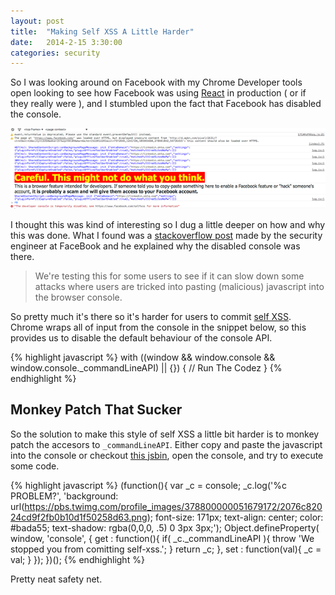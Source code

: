 ```yaml
---
layout: post
title:  "Making Self XSS A Little Harder"
date:   2014-2-15 3:30:00
categories: security
---
```


So I was looking around on Facebook with my Chrome Developer tools open looking to see how Facebook was using [React](http://facebook.github.io/react/) in production ( or if they really were ), and I stumbled upon the fact that Facebook has disabled the console.

![Disabled Facebook Console](/assets/images/fb-console.png "Disabled Facebook Console")

I thought this was kind of interesting so I dug a little deeper on how and why this was done. What I found was a [stackoverflow post](http://stackoverflow.com/questions/21692646/how-does-facebook-disable-browsers-integrated-developer-tools/21692733) made by the security engineer at FaceBook and he explained why the disabled console was there.

> We're testing this for some users to see if it can slow down some attacks where users are tricked into pasting (malicious) javascript into the browser console.

So pretty much it's there so it's harder for users to commit [self XSS](https://www.facebook.com/photo.php?v=956977232793). Chrome wraps all of input from the console in the snippet below, so this provides us to disable the default behaviour of the console API.

{% highlight javascript %}
with ((window && window.console && window.console._commandLineAPI) || {}) {
  // Run The Codez
}
{% endhighlight %}

## Monkey Patch That Sucker
So the solution to make this style of self XSS a little bit harder is to monkey patch the accesors to `_commandLineAPI`. Either copy and paste the javascript into the console or checkout [this jsbin](http://jsbin.com/vuqam/2), open the console, and try to execute some code.

{% highlight javascript %}
(function(){
  var _c = console;
  _c.log('%c PROBLEM?', 'background: url(https://pbs.twimg.com/profile_images/378800000051679172/2076c82024cd9f2fb0b10d1f50258d63.png); font-size: 171px; text-align: center; color: #bada55; text-shadow: rgba(0,0,0, .5) 0 3px 3px;');
  Object.defineProperty( window, 'console', {
    get : function(){
      if( _c._commandLineAPI ){
        throw 'We stopped you from comitting self-xss.';
      }
      return _c;
    },
    set : function(val){
      _c = val;
    }
  });
})();
{% endhighlight %}

Pretty neat safety net.

